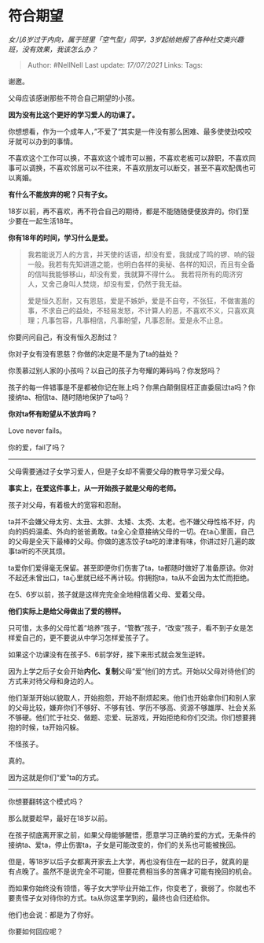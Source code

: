 # 符合期望
*女儿6岁过于内向，属于班里「空气型」同学，3岁起给她报了各种社交类兴趣班，没有效果，我该怎么办？*

> Author: #NellNell 
> Last update: *17/07/2021* 
> Links:
> Tags: 
  
谢邀。

父母应该感谢那些不符合自己期望的小孩。

**因为没有比这个更好的学习爱人的功课了。**

你想想看，作为一个成年人，”不爱了“其实是一件没有那么困难、最多使使劲咬咬牙就可以办到的事情。

不喜欢这个工作可以换，不喜欢这个城市可以搬，不喜欢老板可以辞职，不喜欢同事可以调换，不喜欢邻居可以不往来，不喜欢朋友可以断交，甚至不喜欢配偶也可以离婚。

**有什么不能放弃的呢？只有子女。**

18岁以前，再不喜欢，再不符合自己的期待，都是不能随随便便放弃的。你们至少要在一起生活18年。

**你有18年的时间，学习什么是爱。**

> 我若能说万人的方言，并天使的话语，却没有爱，我就成了鸣的锣、响的钹一般。我若有先知讲道之能，也明白各样的奥秘、各样的知识，而且有全备的信叫我能够移山，却没有爱，我就算不得什么。 我若将所有的周济穷人，又舍己身叫人焚烧，却没有爱，仍然于我无益。  
>   
> 爱是恒久忍耐，又有恩慈，爱是不嫉妒，爱是不自夸，不张狂，不做害羞的事，不求自己的益处，不轻易发怒，不计算人的恶，不喜欢不义，只喜欢真理；凡事包容，凡事相信，凡事盼望，凡事忍耐。爱是永不止息。

你要问问自己，有没有恒久忍耐过？

你对子女有没有恩慈？你做的决定是不是为了ta的益处？

你羡慕过别人家的小孩吗？以自己的孩子为夸耀的筹码吗？你发怒吗？

孩子的每一件错事是不是都被你记在账上吗？你黑白颠倒屈枉正直委屈过ta吗？你接纳ta、相信ta、随时随地保护了ta吗？

**你对ta怀有盼望从不放弃吗？**

Love never fails。

你的爱，fail了吗？

---

父母需要通过子女学习爱人，但是子女却不需要父母的教导学习爱父母。

**事实上，在爱这件事上，从一开始孩子就是父母的老师。**

孩子对父母，有着极大的宽容和忍耐。

ta并不会嫌父母太穷、太丑、太胖、太矮、太秃、太老。也不嫌父母性格不好，内向的妈妈温柔、外向的爸爸勇敢。ta全心全意接纳父母的一切。在ta心里面，自己的父母是全天下最棒的父母。你做的速冻饺子ta吃的津津有味，你讲过好几遍的故事ta听的不厌其烦。

ta爱你们爱得毫无保留。甚至即便你们伤害了ta，ta都随时做好了准备原谅。你对不起还未曾出口，ta心里就已经不再计较。你拥抱ta，ta从不会因为太忙而拒绝。

在5、6岁以前，孩子就是这样完完全全地相信着父母、爱着父母。

**他们实际上是给父母做出了爱的榜样。**

只可惜，太多的父母忙着“培养”孩子，“管教”孩子，“改变”孩子，看不到子女是怎样爱自己的，更不要说从中学习怎样爱孩子了。

如果这个功课没有在孩子5、6前学好，接下来形式就会发生逆转。

因为上学之后子女会开始**内化、复制**父母“爱”他们的方式。开始以父母对待他们的方式来对待父母和身边的人。

他们渐渐开始以貌取人，开始抱怨，开始不耐烦起来。他们也开始拿你们和别人家的父母比较，嫌弃你们不够好、不够有钱、学历不够高、资源不够雄厚、社会关系不够硬。他们忙于社交、做题、恋爱、玩游戏，开始拒绝和你们交流。你们想要拥抱的时候，ta开始闪躲。

不怪孩子。

真的。

因为这就是你们“爱”ta的方式。

---

你想要翻转这个模式吗？

那么就要趁早，最好在18岁以前。

在孩子彻底离开家之前，如果父母能够醒悟，愿意学习正确的爱的方式，无条件的接纳ta、爱ta，停止伤害ta，子女是可能改变的，你们的关系也可能被挽回。

但是，等18岁以后子女都离开家去上大学，再也没有住在一起的日子，就真的是有点晚了。虽然不是说完全不可能，但要花费相当多的苦痛才可能有挽回的机会。

而如果你始终没有领悟，等子女大学毕业开始工作，你变老了，衰弱了。你就也不要责怪子女对待你的方式。ta从你这里学到的，最终也会归还给你。

他们也会说：都是为了你好。

你要如何回应呢？